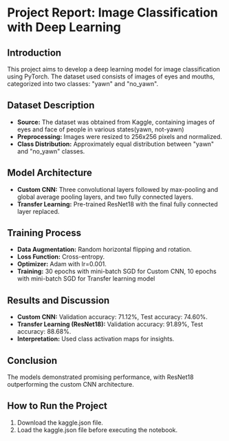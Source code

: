 # Project Report: Image Classification with Deep Learning

## Introduction
This project aims to develop a deep learning model for image classification using PyTorch. The dataset used consists of images of eyes and mouths, categorized into two classes: "yawn" and "no_yawn".

## Dataset Description
- **Source:** The dataset was obtained from Kaggle, containing images of eyes and face of people in various states(yawn, not-yawn)
- **Preprocessing:** Images were resized to 256x256 pixels and normalized.
- **Class Distribution:** Approximately equal distribution between "yawn" and "no_yawn" classes.

## Model Architecture
- **Custom CNN:** Three convolutional layers followed by max-pooling and global average pooling layers, and two fully connected layers.
- **Transfer Learning:** Pre-trained ResNet18 with the final fully connected layer replaced.

## Training Process
- **Data Augmentation:** Random horizontal flipping and rotation.
- **Loss Function:** Cross-entropy.
- **Optimizer:** Adam with lr=0.001.
- **Training:** 30 epochs with mini-batch SGD for Custom CNN, 10 epochs with mini-batch SGD for Transfer learning model

## Results and Discussion
- **Custom CNN:** Validation accuracy: 71.12%, Test accuracy: 74.60%.
- **Transfer Learning (ResNet18):** Validation accuracy: 91.89%, Test accuracy: 88.68%.
- **Interpretation:** Used class activation maps for insights.

## Conclusion
The models demonstrated promising performance, with ResNet18 outperforming the custom CNN architecture.

## How to Run the Project
1. Download the kaggle.json file.
2. Load the kaggle.json file before executing the notebook.

